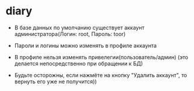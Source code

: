 # diary


- В базе данных по умолчанию существует аккаунт администратора(Логин: root, Пароль: toor)

- Пароли и логины можно изменять в профиле аккаунта

- В профиле нельзя изменять привелегии(пользователь/админ) (это делается непосредственно при обращении к БД)

- Будьте осторожны, если нажмёте на кнопку "Удалить аккаунт", то вернуть его уже не получится))
